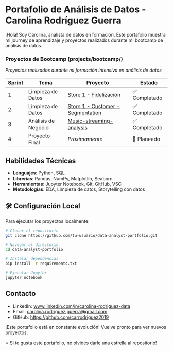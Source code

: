 #  Portafolio de Análisis de Datos - Carolina Rodríguez Guerra
¡Hola! Soy Carolina, analista de datos en formación. Este portafolio muestra mi journey de aprendizaje y proyectos realizados durante mi bootcamp de análisis de datos.

### Proyectos de Bootcamp (projects/bootcamp/)
*Proyectos realizados durante mi formación intensiva en análisis de datos*

| Sprint | Tema | Proyecto | Estado |
|--------|------|----------|---------|
| 1 | Limpieza de Datos | [Store 1 - Fidelización](projects/bootcamp/01-data-cleaning/sprint1-store1-fidelizacion) | ✅ Completado |
| 2 | Limpieza de Datos | [Store 1 - Customer - Segmentation](projects/bootcamp/01-data-cleaning/sprint2-store1-customer-segmentation) | ✅ Completado |
| 3 | Análisis de Negocio | [Music-streaming-analysis](projects/bootcamp/02-business-analysis/sprint3-music-streaming-analysis) |  ✅ Completado  | 
| 4 | Proyecto Final | *Próximamente* | 📅 Planeado |

## Habilidades Técnicas

- **Lenguajes**: Python, SQL
- **Librerías**: Pandas, NumPy, Matplotlib, Seaborn
- **Herramientas**: Jupyter Notebook, Git, GitHub, VSC
- **Metodologías**: EDA, Limpieza de datos, Storytelling con datos

## 🛠️ Configuración Local
Para ejecutar los proyectos localmente:

```bash
# Clonar el repositorio
git clone https://github.com/tu-usuario/data-analyst-portfolio.git

# Navegar al directorio
cd data-analyst-portfolio

# Instalar dependencias
pip install -r requirements.txt

# Ejecutar Jupyter
jupyter notebook

```

## Contacto
- LinkedIn: www.linkedin.com/in/carolina-rodriguez-data
- Email: carolina.rodriguez.guerra@gmail.com
- GitHub: https://github.com/carrodriguez2019

¡Este portafolio está en constante evolución! Vuelve pronto para ver nuevos proyectos.

⭐ Si te gusta este portafolio, no olvides darle una estrella al repositorio!






